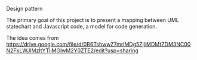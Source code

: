 Design pattern 

The primary goal of this project is to present a mapping between UML statechart and Javascript code, a model for code generation.

The idea comes from https://drive.google.com/file/d/0B6TshwwZ7mrlMDg5ZjliMDMtZDM3NC00N2FkLWJlMzItYTljMGIwM2Y0ZTE2/edit?usp=sharing


